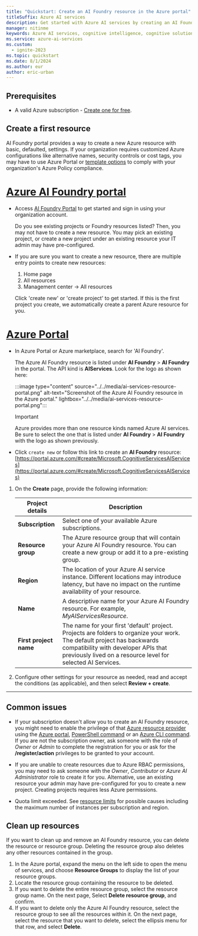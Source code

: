 ```yaml
---
title: "Quickstart: Create an AI Foundry resource in the Azure portal"
titleSuffix: Azure AI services
description: Get started with Azure AI services by creating an AI Foundry resource in the Azure portal.
manager: nitinme
keywords: Azure AI services, cognitive intelligence, cognitive solutions, ai services
ms.service: azure-ai-services
ms.custom:
  - ignite-2023
ms.topic: quickstart
ms.date: 8/1/2024
ms.author: eur
author: eric-urban
---
```


## Prerequisites

* A valid Azure subscription - [Create one for free](https://azure.microsoft.com/free/cognitive-services/).

## Create a first resource

AI Foundry portal provides a way to create a new Azure resource with basic,  defaulted, settings. If your organization requires customized Azure configurations like alternative names, security controls or cost tags, you may have to use Azure Portal or [template options](../../ai-foundry/how-to/create-resource-template.md) to comply with your organization's Azure Policy compliance.

# [Azure AI Foundry portal](#tab/ai-foundry)

* Access [AI Foundry Portal](https://ai.azure.com) to get started and sign in using your organization account.

  Do you see existing projects or Foundry resources listed? Then, you may not have to create a new resource. You may pick an existing project, or create a new project under an existing resource your IT admin may have pre-configured.

* If you are sure you want to create a new resource, there are multiple entry points to create new resources:
  
  1. Home page
  1. All resources 
  1. Management center -> All resources

  Click 'create new' or 'create project' to get started. If this is the first project you create, we automatically create a parent Azure resource for you.

# [Azure Portal](#tab/azure-portal)

* In Azure Portal or Azure marketplace, search for 'AI Foundry'.

  The Azure AI Foundry resource is listed under **AI Foundry** > **AI Foundry** in the portal. The API kind is **AIServices**. Look for the logo as shown here:

   :::image type="content" source="../../media/ai-services-resource-portal.png" alt-text="Screenshot of the Azure AI Foundry resource in the Azure portal." lightbox="../../media/ai-services-resource-portal.png":::

   > [!IMPORTANT]
   > Azure provides more than one resource kinds named Azure AI services. Be sure to select the one that is listed under **AI Foundry** > **AI Foundry** with the logo as shown previously.

* Click `create new` or follow this link to create an **AI Foundry** resource: [https://portal.azure.com/#create/Microsoft.CognitiveServicesAIServices](https://portal.azure.com/#create/Microsoft.CognitiveServicesAIServices)

1. On the **Create** page, provide the following information:

    |Project details| Description   |
    |--|--|
    | **Subscription** | Select one of your available Azure subscriptions. |
    | **Resource group** | The Azure resource group that will contain your Azure AI Foundry resource. You can create a new group or add it to a pre-existing group. |
    | **Region** | The location of your Azure AI service instance. Different locations may introduce latency, but have no impact on the runtime availability of your resource. |
    | **Name** | A descriptive name for your Azure AI Foundry resource. For example, *MyAIServicesResource*. |
    | **First project name** | The name for your first 'default' project. Projects are folders to organize your work. The default project has backwards compatibility with developer APIs that previously lived on a resource level for selected AI Services. |

1. Configure other settings for your resource as needed, read and accept the conditions (as applicable), and then select **Review + create**.

---

## Common issues

* If your subscription doesn't allow you to create an AI Foundry resource, you might need to enable the privilege of that [Azure resource provider](/azure/azure-resource-manager/management/resource-providers-and-types#register-resource-provider) using the [Azure portal](/azure/azure-resource-manager/management/resource-providers-and-types#azure-portal), [PowerShell command](/azure/azure-resource-manager/management/resource-providers-and-types#azure-powershell) or an [Azure CLI command](/azure/azure-resource-manager/management/resource-providers-and-types#azure-cli). If you are not the subscription owner, ask someone with the role of *Owner* or *Admin* to complete the registration for you or ask for the **/register/action** privileges to be granted to your account.

* If you are unable to create resources due to Azure RBAC permissions, you may need to ask someone with the *Owner*, *Contributor* or *Azure AI Administrator* role to create it for you. Alternative, use an existing resource your admin may have pre-configured for you to create a new project. Creating projects requires less Azure permissions.

* Quota limit exceeded. See [resource limits](../../../ai-foundry/model-inference/quotas-limits.md) for possible causes including the maximum number of instances per subscription and region. 

## Clean up resources

If you want to clean up and remove an AI Foundry resource, you can delete the resource or resource group. Deleting the resource group also deletes any other resources contained in the group.

1. In the Azure portal, expand the menu on the left side to open the menu of services, and choose **Resource Groups** to display the list of your resource groups.
1. Locate the resource group containing the resource to be deleted.
1. If you want to delete the entire resource group, select the resource group name. On the next page, Select **Delete resource group**, and confirm.
1. If you want to delete only the Azure AI Foundry resource, select the resource group to see all the resources within it. On the next page, select the resource that you want to delete, select the ellipsis menu for that row, and select **Delete**.
